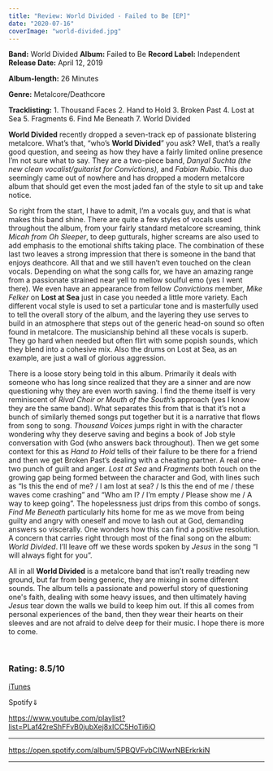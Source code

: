 ```yaml
---
title: "Review: World Divided - Failed to Be [EP]"
date: "2020-07-16"
coverImage: "world-divided.jpg"
---
```


**Band:** World Divided **Album:** Failed to Be **Record Label:** Independent **Release Date:** April 12, 2019

**Album-length:** 26 Minutes

**Genre:** Metalcore/Deathcore

**Tracklisting:** 1. Thousand Faces 2. Hand to Hold 3. Broken Past 4. Lost at Sea 5. Fragments 6. Find Me Beneath 7. World Divided

**World Divided** recently dropped a seven-track ep of passionate blistering metalcore. What’s that, “who’s **World Divided**” you ask? Well, that’s a really good question, and seeing as how they have a fairly limited online presence I’m not sure what to say. They are a two-piece band, _Danyal Suchta (the new clean vocalist/guitarist for Convictions),_ and _Fabian Rubio_. This duo seemingly came out of nowhere and has dropped a modern metalcore album that should get even the most jaded fan of the style to sit up and take notice.

So right from the start, I have to admit, I’m a vocals guy, and that is what makes this band shine. There are quite a few styles of vocals used throughout the album, from your fairly standard metalcore screaming, think _Micah from Oh Sleeper_, to deep gutturals, higher screams are also used to add emphasis to the emotional shifts taking place. The combination of these last two leaves a strong impression that there is someone in the band that enjoys deathcore. All that and we still haven’t even touched on the clean vocals. Depending on what the song calls for, we have an amazing range from a passionate strained near yell to mellow soulful emo (yes I went there). We even have an appearance from fellow _Convictions_ member, _Mike Felker_ on **Lost at Sea** just in case you needed a little more variety. Each different vocal style is used to set a particular tone and is masterfully used to tell the overall story of the album, and the layering they use serves to build in an atmosphere that steps out of the generic head-on sound so often found in metalcore. The musicianship behind all these vocals is superb. They go hard when needed but often flirt with some popish sounds, which they blend into a cohesive mix. Also the drums on Lost at Sea, as an example, are just a wall of glorious aggression.

There is a loose story being told in this album. Primarily it deals with someone who has long since realized that they are a sinner and are now questioning why they are even worth saving. I find the theme itself is very reminiscent of _Rival Choir or Mouth of the South_’s approach (yes I know they are the same band). What separates this from that is that it’s not a bunch of similarly themed songs put together but it is a narrative that flows from song to song. _Thousand Voices_ jumps right in with the character wondering why they deserve saving and begins a book of Job style conversation with God (who answers back throughout). Then we get some context for this as _Hand to Hold_ tells of their failure to be there for a friend and then we get Broken Past’s dealing with a cheating partner. A real one-two punch of guilt and anger. _Lost at Sea_ and _Fragments_ both touch on the growing gap being formed between the character and God, with lines such as “Is this the end of me? / I am lost at sea? / Is this the end of me / these waves come crashing” and “Who am I? / I’m empty / Please show me / A way to keep going”. The hopelessness just drips from this combo of songs. _Find Me Beneath_ particularly hits home for me as we move from being guilty and angry with oneself and move to lash out at God, demanding answers so viscerally. One wonders how this can find a positive resolution. A concern that carries right through most of the final song on the album: _World Divided_. I’ll leave off we these words spoken by _Jesus_ in the song “I will always fight for you”.

All in all **World Divided** is a metalcore band that isn’t really treading new ground, but far from being generic, they are mixing in some different sounds. The album tells a passionate and powerful story of questioning one's faith, dealing with some heavy issues, and then ultimately having _Jesus_ tear down the walls we build to keep him out. If this all comes from personal experiences of the band, then they wear their hearts on their sleeves and are not afraid to delve deep for their music. I hope there is more to come.

 

### Rating: 8.5/10

[iTunes](https://music.apple.com/ca/album/failed-to-be/1507467282)

Spotify⇓

https://www.youtube.com/playlist?list=PLaf42reShFFvB0jubXej8xICC5HoTi6iO

* * *

https://open.spotify.com/album/5PBQVFvbCIWwrNBErkrkiN

* * *
